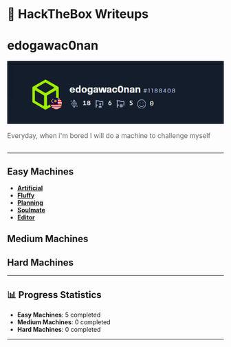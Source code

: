# 🎯 HackTheBox Writeups

  <h1> edogawac0nan</h1>
  <img src="profile.png" />
  <p style="font-size: 1.1em; color: #666; margin-bottom: 30px;">
    Everyday, when i'm bored I will do a machine to challenge myself
  </p>
  

---

##  Easy Machines

- **[Artificial](Machines/Easy/Artificial/readme.md)** 
- **[Fluffy](Machines/Easy/Fluffy/README.md)**  
- **[Planning](Machines/Easy/Planning/README.md)** 
- **[Soulmate](Machines/Easy/Soulmate/)**
- **[Editor](Machines/Easy/Editor/README.md)** 

##  Medium Machines
##  Hard Machines
---

## 📊 Progress Statistics

- **Easy Machines**: 5 completed
- **Medium Machines**: 0 completed  
- **Hard Machines**: 0 completed

---
